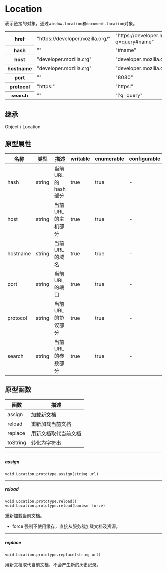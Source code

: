 # Location

表示链接的对象，通过`window.location`和`document.location`对象。

<table>
    <tr>
        <th>href</th>
        <td>"https://developer.mozilla.org/"</td>
        <td>"https://developer.mozilla.org:8080/doc?q=query#name"</td>
    </tr>
    <tr>
        <th>hash</th>
        <td>""</td>
        <td>"#name"</td>
    </tr>
    <tr>
        <th>host</th>
        <td>"developer.mozilla.org"</td>
        <td>"developer.mozilla.org:8080"</td>
    </tr>
    <tr>
        <th>hostname</th>
        <td>"developer.mozilla.org"</td>
        <td>"developer.mozilla.org"</td>
    </tr>
    <tr>
        <th>port</th>
        <td>""</td>
        <td>"8080"</td>
    </tr>
    <tr>
        <th>protocol</th>
        <td>"https:"</td>
        <td>"https:"</td>
    </tr>
    <tr>
        <th>search</th>
        <td>""</td>
        <td>"?q=query"</td>
    </tr>
</table>

## 继承

Object / Location

## 原型属性

| 名称 | 类型 | 描述 |  writable | enumerable | configurable |
|---|---|---|---|---|---|
| hash | string | 当前URL的hash部分 | true | true | - |
| host | string | 当前URL的主机部分 | true | true | - |
| hostname | string | 当前URL的域名 | true | true | - |
| port | string | 当前URL的端口 | true | true | - |
| protocol | string | 当前URL的协议部分 | true | true | - |
| search | string | 当前URL的参数部分 | true | true | - |

## 原型函数

| 函数 | 描述 |
|---|---|
| assign | 加载新文档 |
| reload | 重新加载当前文档 |
| replace | 用新文档取代当前文档 |
| toString | 转化为字符串 |

---

##### assign

```
void Location.prototype.assign(string url)
```

---

##### reload

```
void Location.prototype.reload()
void Location.prototype.reload(boolean force)
```

重新加载当前文档。

- force 强制不使用缓存，直接从服务器加载文档及资源。

---

##### replace

```
void Location.prototype.replace(string url)
```

用新文档取代当前文档，不会产生新的历史记录。